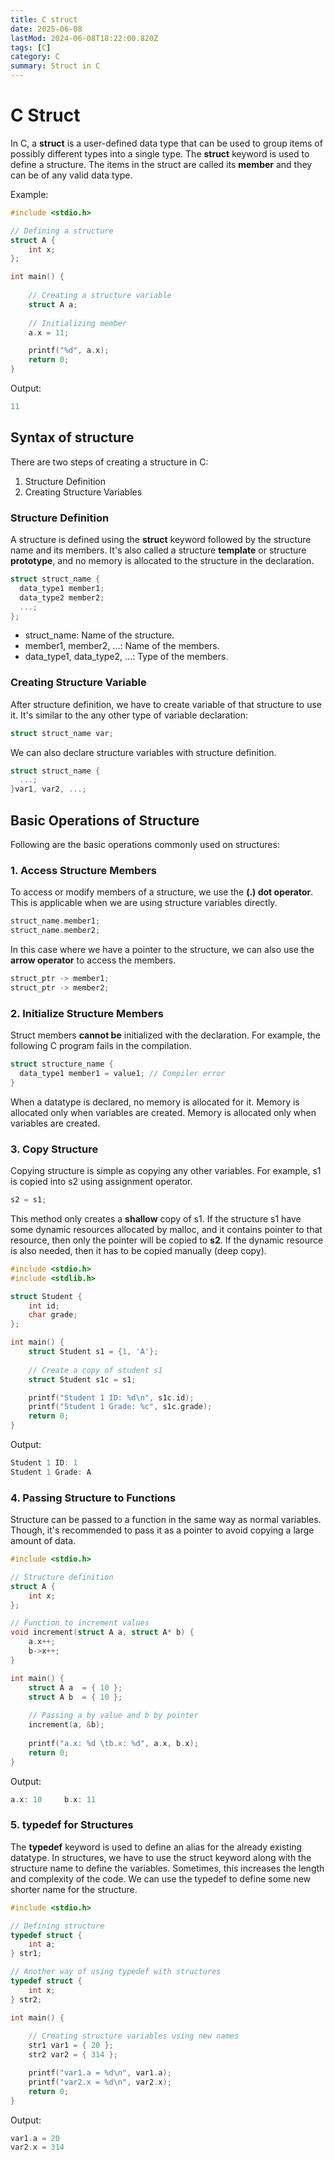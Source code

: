 ```yaml
---
title: C struct
date: 2025-06-08
lastMod: 2024-06-08T18:22:00.820Z
tags: [C]
category: C
summary: Struct in C
---
```


# C Struct

In C, a **struct** is a user-defined data type that can be used to group items of possibly different types into a single type. The **struct** keyword is used to define a structure. The items in the struct are called its **member** and they can be of any valid data type.

Example:

```c
#include <stdio.h>

// Defining a structure
struct A {
    int x;
};

int main() {
  
    // Creating a structure variable
    struct A a;
  	
  	// Initializing member
  	a.x = 11;

    printf("%d", a.x);
    return 0;
}
```

Output:

```c
11
```

## Syntax of structure 

There are two steps of creating a structure in C:

1. Structure Definition
2. Creating Structure Variables

### Structure Definition

A structure is defined using the **struct** keyword followed by the structure name and its members. It's also called a structure **template** or structure **prototype**, and no memory is allocated to the structure in the declaration.

```c
struct struct_name {
  data_type1 member1;
  data_type2 member2;
  ...;
};
```

- struct_name: Name of the structure.
- member1, member2, ...: Name of the members.
- data_type1, data_type2, ...: Type of the members.



### Creating Structure Variable

After structure definition, we have to create variable of that structure to use it. It's similar to the any other type of variable declaration:

```c
struct struct_name var;
```

We can also declare structure variables with structure definition.

```c
struct struct_name {
  ...;
}var1, var2, ...;
```

## Basic Operations of Structure

Following are the basic operations commonly used on structures:

### 1. Access Structure Members

To access or modify members of a structure, we use the **(.) dot operator**. This is applicable when we are using structure variables directly.

```c
struct_name.member1;
struct_name.member2;
```

In this case where we have a pointer to the structure, we can also use the **arrow operator** to access the members.

```c
struct_ptr -> member1;
struct_ptr -> member2;
```

### 2. Initialize Structure Members

Struct members **cannot be** initialized with the declaration. For example, the following C program fails in the compilation.

```c
struct structure_name {
  data_type1 member1 = value1; // Compiler error
}
```

When a datatype is declared, no memory is allocated for it. Memory is allocated only when variables are created. Memory is allocated only when variables are created. 

### 3. Copy Structure

Copying structure is simple as copying any other variables. For example, s1 is copied into s2 using assignment operator.

```c
s2 = s1;
```

This method only creates a **shallow** copy of s1. If the structure s1 have some dynamic resources allocated by malloc, and it contains pointer to that resource, then only the pointer will be copied to **s2**. If the dynamic resource is also needed, then it has to be copied manually (deep copy).

```c
#include <stdio.h>
#include <stdlib.h>

struct Student {
    int id;
  	char grade;
};

int main() {
    struct Student s1 = {1, 'A'};
  
  	// Create a copy of student s1
  	struct Student s1c = s1;

    printf("Student 1 ID: %d\n", s1c.id);
    printf("Student 1 Grade: %c", s1c.grade);
  	return 0;
}
```

Output:

```c
Student 1 ID: 1
Student 1 Grade: A
```

### 4. Passing Structure to Functions

Structure can be passed to a function in the same way as normal variables. Though, it's recommended to pass it as a pointer to avoid copying a large amount of data.

```c
#include <stdio.h>

// Structure definition
struct A {
    int x;
};

// Function to increment values
void increment(struct A a, struct A* b) {
    a.x++;
  	b->x++;
}

int main() {
    struct A a  = { 10 };
  	struct A b  = { 10 };
  
  	// Passing a by value and b by pointer
  	increment(a, &b);
  
  	printf("a.x: %d \tb.x: %d", a.x, b.x);
    return 0;
}
```

Output:

```c
a.x: 10 	b.x: 11
```

### 5. typedef for Structures

The **typedef** keyword is used to define an alias for the already existing datatype. In structures, we have to use the struct keyword along with the structure name to define the variables. Sometimes, this increases the length and complexity of the code. We can use the typedef to define some new shorter name for the structure.

```c
#include <stdio.h>

// Defining structure
typedef struct {
    int a;
} str1;

// Another way of using typedef with structures
typedef struct {
    int x;
} str2;

int main() {
  
    // Creating structure variables using new names
    str1 var1 = { 20 };
    str2 var2 = { 314 };

    printf("var1.a = %d\n", var1.a);
    printf("var2.x = %d\n", var2.x);
    return 0;
}
```

Output:

```c
var1.a = 20
var2.x = 314
```